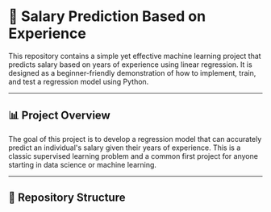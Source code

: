 # 💼 Salary Prediction Based on Experience

This repository contains a simple yet effective machine learning project that predicts salary based on years of experience using linear regression. It is designed as a beginner-friendly demonstration of how to implement, train, and test a regression model using Python.

---

## 📊 Project Overview

The goal of this project is to develop a regression model that can accurately predict an individual's salary given their years of experience. This is a classic supervised learning problem and a common first project for anyone starting in data science or machine learning.

---

## 📁 Repository Structure

